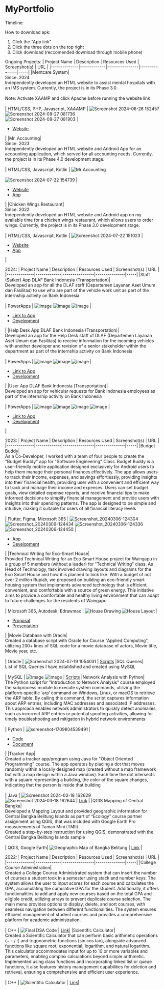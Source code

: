 # MyPortfolio

Timeline:

How to download apk:
1. Click the "App link"
2. Click the three dots on the top right
3. Click download (reccomended download through mobile phone)

Ongoing Projects:
| Project Name | Description | Resources Used | Screenshot(s) | URL |
|--------------|-------------|----------------|---------------|-----|
|Mentcare System|<br> Since: 2024 <br> Independently developed an HTML website to assist mental hospitals with an IMS system. Currently, the project is in its Phase 3.0. <br> <br> Note: Activate XAAMP and click Apache before running the website link <br><br> | HTML/CSS, PHP, Javascript, XAAAMP | ![Screenshot 2024-08-26 152457](https://github.com/user-attachments/assets/d06212ef-2dca-4670-ae96-dc68c370a7d5) <br> ![Screenshot 2024-08-27 081736](https://github.com/user-attachments/assets/779971de-c900-415f-9381-cc65e3dd11a2)  <br> ![Screenshot 2024-08-27 081903](https://github.com/user-attachments/assets/41b30863-e92c-49b0-8122-2ea634c4eb3e) | <ul><li><a href="https://mentcaresystem30-ryufathsoepenos-projects.vercel.app/" target="_blank">Website</a></li></ul>|
|Mr. Accounting|<br> Since: 2023 <br> Independently developed an HTML website and Android App for an accounting application, which served for all accounting needs. Currently, the project is in its Phase 4.0 development stage. <br> <br> | HTML/CSS, Javascript, Kotlin | ![Mr  Accounting](https://github.com/user-attachments/assets/b018c059-309e-40d9-87cc-154d9fd28868) <br> <br> ![Screenshot 2024-07-22 154739](https://github.com/user-attachments/assets/2fd3480a-5a7a-4f91-a7f8-3bdf3848738b) | <ul><li><a href="https://github.com/RyufathSoepeno/MyPortfolio/tree/main/Web%20Development%20Portfolio/Mr.%20Accounting/Mr.%20Accounting%202.0" target="_blank">Website</a></li><li><a href="https://github.com/RyufathSoepeno/MyPortfolio/blob/main/Mobile%20Development%20Portfolio/Mr.%20Accounting/Mr.%20Accounting/app-release.apk" target="_blank">App</a></li></ul>|
|Chicken Wings Restaurant| <br> Since: 2022 <br> Independently developed an HTML website and Android app on my available time for a chicken wings restaurant, which allows users to order wings. Currently, the project is in its Phase 3.0 development stage.  <br> <br> | HTML/CSS, Javascript, Kotlin | ![Screenshot 2024-07-22 151023](https://github.com/user-attachments/assets/089828b2-a796-44cd-94cd-634cf611a3ee) | <ul><li><a href="https://github.com/RyufathSoepeno/MyPortfolio/tree/main/Web%20Development%20Portfolio/The%20Eatery/The%20Eatery%204.0" target="_blank">Website</a></li><li><a href="https://github.com/RyufathSoepeno/MyPortfolio/blob/main/Mobile%20Development%20Portfolio/Chicken%20Wings%20App/Chicken%20Wings%20App%202.0/app-release.apk" target="_blank">App</a></li></ul>|

2024: 
| Project Name | Description | Resources Used | Screenshot(s) | URL |
|--------------|-------------|----------------|---------------|-----|
|Staff (Satker) App DLAF Bank Indonesia (Transportation)|<br> Developed an app for all the DLAF staff (Departemen Layanan Aset Umum dan Fasilitas) to use who are part of the vehicle work unit as part of the internship activity on Bank Indonesia <br><br> | PowerApps | ![image](https://github.com/user-attachments/assets/0fdcf655-66ee-4511-955c-254f1070d018) ![image](https://github.com/user-attachments/assets/ceb3416b-da63-4450-8511-d52b0fc0ac73) ![image](https://github.com/user-attachments/assets/0beff5aa-771d-49d1-b1e6-87cf963213d5) | <ul><li><a href="https://apps.powerapps.com/play/e/759417a2-08f3-e498-9d17-08260e5ab68f/a/f8cb5c40-2ad5-4644-a39c-90009fdcfd44?tenantId=3018ecb9-2438-4581-b036-4b625dac9579&hint=f4a1a4e3-5464-4d50-a44c-665f46eaa87d&sourcetime=1725851380525" target="_blank">Link to App</a></li><li><a href="https://github.com/RyufathSoepeno/Aplikasi-PKL-Bank-Indonesia-using-Power-Apps-/tree/main/DLAF%20Staff%20App%20(Transportation)" target="_blank">Development</a></li></ul>|
|Help Desk App DLAF Bank Indonesia (Transportation)|<br> Developed an app for the Help Desk staff of DLAF (Departemen Layanan Aset Umum dan Fasilitas) to receive information for the incoming vehicles with another developer and revision of a senior stakeholder within the department as part of the internship activity on Bank Indonesia <br><br> | PowerApps | ![image](https://github.com/user-attachments/assets/03e6cf02-0edb-4e1c-bb98-2fb3b214fff4) ![image](https://github.com/user-attachments/assets/b9fb02ac-1f88-4899-a06c-2e256038aaa7) ![image](https://github.com/user-attachments/assets/e3e58cd3-6ffd-4672-bf1d-38713f6c1a2e) | <ul><li><a href="https://apps.powerapps.com/play/e/759417a2-08f3-e498-9d17-08260e5ab68f/a/717464ee-2eb8-4b16-b9b0-50f194940e11?tenantId=3018ecb9-2438-4581-b036-4b625dac9579&sourcetime=1725851404197" target="_blank">Link to App</a></li><li><a href="https://github.com/RyufathSoepeno/Aplikasi-PKL-Bank-Indonesia-using-Power-Apps-/tree/main/Help%20Desk" target="_blank">Development</a></li></ul>|
|User App DLAF Bank Indonesia (Transportation)|<br> Developed an app for vehicular requests for Bank Indonesia employees as part of the internship activity on Bank Indonesia <br><br> | PowerApps | ![image](https://github.com/user-attachments/assets/c9c2e02f-40c6-4143-958d-4cfb3e45f680) ![image](https://github.com/user-attachments/assets/99dc3b24-cedc-46d1-a357-10af5e32dbc6) ![image](https://github.com/user-attachments/assets/71064738-01ba-498e-9643-311c68263f69) ![image](https://github.com/user-attachments/assets/83827b01-b15e-4dd5-9abb-e83f3f942d65) | <ul><li><a href="https://apps.powerapps.com/play/e/759417a2-08f3-e498-9d17-08260e5ab68f/a/444a6df4-c471-412e-911a-a8731f3df2b1?tenantId=3018ecb9-2438-4581-b036-4b625dac9579&sourcetime=1725851336274" target="_blank">Link to App</a></li><li><a href="https://github.com/RyufathSoepeno/Aplikasi-PKL-Bank-Indonesia-using-Power-Apps-/tree/main/User%20App%20(Transportation)" target="_blank">Development</a></li></ul>|

2023:
| Project Name | Description | Resources Used | Screenshot(s) | URL |
|--------------|-------------|----------------|---------------|-----|
|Budget Buddy| <br> As a Co-Developer, I worked with a team of four people to create the "Budget Buddy" app for "Software Engineering" Class. Budget Buddy is a user-friendly mobile application designed exclusively for Android users to help them manage their personal finances effectively. The app allows users to track their income, expenses, and savings effortlessly, providing insights into their financial health, providing user with a convenient and efficient way to track and manage their income and expenses. Users can set budget goals, view detailed expense reports, and receive financial tips to make informed decisions to simplify financial management and  provide users with insights into their spending patterns. The app is designed to be simple and intuitive, making it suitable for users of all financial literacy levels <br> <br> | Flutter, Figma, Microsoft 365 | ![Screenshot_20240306-124304](https://github.com/RyufathSoepeno/MyPortfolio/assets/89006072/330b61a3-1ff1-44bb-a8f1-2d2c5b5ad172) ![Screenshot_20240306-124434](https://github.com/RyufathSoepeno/MyPortfolio/assets/89006072/58aa5436-24e2-416f-92ba-0ea48054b709) ![Screenshot_20240306-124336](https://github.com/RyufathSoepeno/MyPortfolio/assets/89006072/00a4ef3b-e1e5-4d94-97c5-384a9f66411c) ![Screenshot_20240306-124450](https://github.com/RyufathSoepeno/MyPortfolio/assets/89006072/2f9cdb8d-dcad-4095-89c8-5d317f12f979) | <ul><li><a href="https://drive.google.com/file/d/1SlMbQcHSKAtWPG76HeyQhfS877Kbb9O1/view?usp=drive_link" target="_blank">App</a></li><li><a href="https://github.com/RyufathSoepeno/MyPortfolio/tree/main/Budget%20Buddy_release4" target="_blank">Development</a></li></ul>|
|Technical Writing for Eco-Smart House| <br> Provided Technical Writing for an Eco Smart House project for Waingapu in a group of 5 members (without a leader) for "Technical Writing" class. As Head of Technology, task involved drawing layouts and diagrams for the Eco Smart House and how it is planned to look like. With a budget of not over 2 million Rupiah, we proposed on building an eco-friendly smart housing system that implements advanced technology that is efficient, convenient, and comfortable with a source of green energy. This initiative aims to provide a comfortable and healthy living environment that can adapt to future challenges for the residents of Waingapu <br> <br> | Microsoft 365, Autodesk, Edrawmax | ![House Drawing](https://github.com/RyufathSoepeno/MyPortfolio/assets/89006072/f80f92b5-ebf2-4055-9385-10bbb6b3d527) ![House Layout](https://github.com/RyufathSoepeno/MyPortfolio/assets/89006072/b0dc52ea-5791-4e12-b022-c89c29c35877) | <ul><li><a href="https://docs.google.com/document/d/1A9EY4duaJTq6PjdEhQ2kMtlEN44DJMD9gPk8ZDwkF68/edit?usp=sharing" target="_blank">Proposal</a></li><li><a href="https://docs.google.com/presentation/d/11Euk7r4_38Rf7s8nOoI12NQACBgSVM0_acrxSyvx9lc/edit?usp=sharing" target="_blank">Presentation</a></li></ul>|
|Movie Database with Oracle| <br> Created a database script with Oracle for Course "Applied Computing", utilizing 200+ lines of SQL code for a movie database of actors, Movie title, Movie year, etc. <br> <br> | Oracle | ![Screenshot 2024-07-19 1054031](https://github.com/user-attachments/assets/7143a522-3257-4b8d-aaea-e2a6f18aea8d) | [Scripts](https://github.com/RyufathSoepeno/MyPortfolio/tree/main/Database%20Management/Movie%20Database%20with%20Oracle) 
|SQL Queries| <br> List of SQL Queries I have established and created using MySQL <br> <br> | MySQL | ![image](https://github.com/RyufathSoepeno/SQL-Self-Taught/assets/89006072/892d06d7-e744-4224-8e5c-a3c6deb8ee71) ![image](https://github.com/RyufathSoepeno/SQL-Self-Taught/assets/89006072/5e8152e3-ec4d-4a6c-b4dd-bca2e7a8fa54) | [Scripts](https://github.com/RyufathSoepeno/SQL-Self-Taught) 
|Network Analysis with Python| <br> The Python script for "Introduction to Network Analysis" course employed the subprocess module to execute system commands, utilizing the platform-specific ‘arp’ command on Windows, Linux, or macOS to retrieve the ARP table. By calling this command, the script captures information about ARP entries, including MAC addresses and associated IP addresses. This approach enables network administrators to quickly detect anomalies, such as incorrect ARP entries or potential spoofing activities, allowing for timely troubleshooting and mitigation in hybrid network environments <br> <br> | Python | ![screenshot-1709804539491](https://github.com/RyufathSoepeno/MyPortfolio/assets/89006072/9f56e23a-8790-4320-bf49-cbe865f11135) | <ul><li><a href="https://github.com/RyufathSoepeno/MyPortfolio/blob/main/Network%20Analysis%20with%20Python/ARP.py" target="_blank">Code</a></li><li><a href="https://drive.google.com/file/d/1R4-v8Po7kcjTuILZpPka5qKpZkJKC1JF/view?usp=sharing" target="_blank">Document</a></li></ul>|
|Tracker App| <br> Created a tracker app/program using Java for "Object Oriented Programming" course. The app operates by placing a dot that moves randomly within a locally designed map (created without a map framework but with a map design within a Java window). Each time the dot intersects with a square representing a building, the color of the square changes, indicating that the person is inside that building <br> <br> | Java | ![Screenshot 2024-03-18 162629](https://github.com/RyufathSoepeno/MyPortfolio/assets/89006072/dc209da3-b836-4440-9d2e-d2bcc6dfc5c0)![Screenshot 2024-03-18 162644](https://github.com/RyufathSoepeno/MyPortfolio/assets/89006072/892f6402-6e38-40b3-8811-bcba1c1fe006) | [Link](https://github.com/RyufathSoepeno/MyPortfolio/blob/main/Tracker%20App%20with%20Java/Navigator.java) |
|QGIS Mapping of Central Bangka| <br> Developed a Mapping Layout and provided geographic information for Central Bangka Belitung Islands as part of “Ecology” course partner assignment using QGIS, that was included with Google Earth Pro measurements of Taman Mini (TMII). <br> Created a step-by-step instruction for using QGIS, demonstrated with the Central Bangka Belitung Islands sample <br> <br>| QGIS, Google Earth| ![Geographic Map of Bangka Belitung](https://github.com/RyufathSoepeno/PHP-Self-Learning/assets/89006072/8393f86f-225f-4737-97cd-da43b973462b) | [Link](https://github.com/RyufathSoepeno/MyPortfolio/tree/main/QGIS%20Mapping%20of%20Central%20Bangka) |

2022:
| Project Name | Description | Resources Used | Screenshot(s) | URL |
|--------------|-------------|----------------|---------------|-----|
|College Course Administration| <br> Created a College Course Administrated system that can insert the number of courses a student took in a semester using stack and number keys. The system allows the user to input scores for each course and calculates the GPA, accumulating the cumulative GPA for the student. Additionally, it offers functionalities to add and apply new courses based on the total GPA and eligible credit, utilizing arrays to prevent duplicate course selection. The main menu provides options to display, delete, and sort courses, with seamless navigation between different functionalities. The system ensures efficient management of student courses and provides a comprehensive platform for academic administration. <br> <br> | C++ | ![Final DSA Code](https://github.com/RyufathSoepeno/MyPortfolio/assets/89006072/4b635a8c-c21d-4ce6-84cb-432fa873de44) | [Link](https://github.com/RyufathSoepeno/MyPortfolio/tree/main/College%20Course%20Administration)|
|Scientific Calculator| <br> Created a Scientific Calculator that can perform basic arithmetic operations (+ - / :) and trigonometric functions (sin cos tan), alongside advanced functions like square root, exponential, logarithm, and natural logarithm. This calculator accommodates input for up to 10 or more variables and parameters, enabling complex calculations beyond simple arithmetic. Implemented using class functions and incorporating linked list or queue functions, it also features history management capabilities for deletion and retrieval, ensuring a comprehensive and efficient user experience. <br> <br> | C++ | ![Scientific Calculator](https://github.com/RyufathSoepeno/MyPortfolio/assets/89006072/cf189ed8-108b-4a84-8e42-1bebd277cbb9) | [Link](https://github.com/RyufathSoepeno/MyPortfolio/tree/main/Scientific%20Calculator)|
